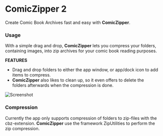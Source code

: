 # ComicZipper 2
Create Comic Book Archives fast and easy with **ComicZipper**.

### Usage
With a simple drag and drop, **ComicZipper** lets you compress your folders, containing images, into zip archives for your comic book reading purposes.

**FEATURES**
* Drag and drop folders to either the app window, or app/dock icon to add items to compress.
* **ComicZipper** also likes to clean up, so it even offers to delete the folders afterwards when the compression is done.

![Screenshot](https://github.com/pkrll/ComicZipper-2/blob/master/Screenshot.png)
### Compression
Currently the app only supports compression of folders to zip-files with the cbz-extension. **ComicZipper** use the framework ZipUtilities to perform the zip compression.
